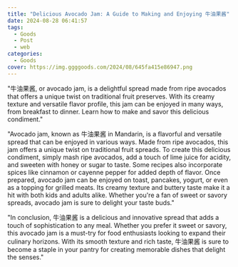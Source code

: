 ```yaml
---
title: "Delicious Avocado Jam: A Guide to Making and Enjoying 牛油果酱"
date: 2024-08-28 06:41:57
tags:
  - Goods
  - Post
  - web
categories:
  - Goods
cover: https://img.ggggoods.com/2024/08/645fa415e86947.png
---
```


"牛油果酱, or avocado jam, is a delightful spread made from ripe avocados that offers a unique twist on traditional fruit preserves. With its creamy texture and versatile flavor profile, this jam can be enjoyed in many ways, from breakfast to dinner. Learn how to make and savor this delicious condiment."

"Avocado jam, known as 牛油果酱 in Mandarin, is a flavorful and versatile spread that can be enjoyed in various ways. Made from ripe avocados, this jam offers a unique twist on traditional fruit spreads. To create this delicious condiment, simply mash ripe avocados, add a touch of lime juice for acidity, and sweeten with honey or sugar to taste. Some recipes also incorporate spices like cinnamon or cayenne pepper for added depth of flavor. Once prepared, avocado jam can be enjoyed on toast, pancakes, yogurt, or even as a topping for grilled meats. Its creamy texture and buttery taste make it a hit with both kids and adults alike. Whether you're a fan of sweet or savory spreads, avocado jam is sure to delight your taste buds."

"In conclusion, 牛油果酱 is a delicious and innovative spread that adds a touch of sophistication to any meal. Whether you prefer it sweet or savory, this avocado jam is a must-try for food enthusiasts looking to expand their culinary horizons. With its smooth texture and rich taste, 牛油果酱 is sure to become a staple in your pantry for creating memorable dishes that delight the senses."
